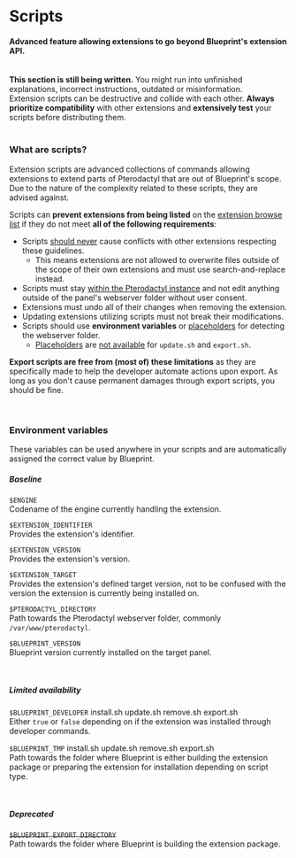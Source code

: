 # Scripts

<h4 class="fw-light">Advanced feature allowing extensions to go beyond Blueprint's extension API.</h4><br/>

<div class="alert mt-2 rounded-4 border" role="alert">
  <i class="bi bi-pin-angle-fill mb-1" style="font-size:23px; float: left;"></i>
  <div class="ps-3 ms-3"><b>This section is still being written.</b> You might run into unfinished explanations, incorrect instructions, outdated or misinformation.</div>
</div>
<div class="alert alert-danger mt-2 rounded-4" role="alert">
  <i class="bi bi-ban mt-1" style="font-size:23px; float: left;"></i>
  <div class="ps-3 ms-3">Extension scripts can be destructive and collide with each other. <b>Always prioritize compatibility</b> with other extensions and <b>extensively test</b> your scripts before distributing them.</div>
</div><br/>

### **What are scripts?**

Extension scripts are advanced collections of commands allowing extensions to extend parts of Pterodactyl that are out of Blueprint's scope. Due to the nature of the complexity related to these scripts, they are advised against.

Scripts can **prevent extensions from being listed** on the [extension browse list](../browse) if they do not meet **all of the following requirements**:

- Scripts <u>should never</u> cause conflicts with other extensions respecting these guidelines.
  - This means extensions are not allowed to overwrite files outside of the scope of their own extensions and must use search-and-replace instead.
- Scripts must stay <u>within the Pterodactyl instance</u> and not edit anything outside of the panel's webserver folder without user consent.
- Extensions must undo all of their changes when removing the extension.
- Updating extensions utilizing scripts must not break their modifications.
- Scripts should use **environment variables** or [placeholders](?page=documentation/placeholders) for detecting the webserver folder.
  - [Placeholders](?page=documentation/placeholders) are <u>not available</u> for `update.sh` and `export.sh`.

**Export scripts are free from (most of) these limitations** as they are specifically made to help the developer automate actions upon export. As long as you don't cause permanent damages through export scripts, you should be fine.

<br/>

### **Environment variables**

These variables can be used anywhere in your scripts and are automatically assigned the correct value by Blueprint.

##### Baseline

<!-- $ENGINE -->

`$ENGINE`\
Codename of the engine currently handling the extension.

<!-- $EXTENSION_IDENTIFIER -->

`$EXTENSION_IDENTIFIER`\
Provides the extension's identifier.

<!-- $EXTENSION_VERSION -->

`$EXTENSION_VERSION`\
Provides the extension's version.

<!-- $EXTENSION_TARGET -->

`$EXTENSION_TARGET`\
Provides the extension's defined target version, not to be confused with the version the extension is currently being installed on.

<!-- $PTERODACTYL_DIRECTORY -->

`$PTERODACTYL_DIRECTORY`\
Path towards the Pterodactyl webserver folder, commonly `/var/www/pterodactyl`.

<!-- $BLUEPRINT_VERSION -->

`$BLUEPRINT_VERSION`\
Blueprint version currently installed on the target panel.

<br>

##### Limited availability

<!-- $BLUEPRINT_DEVELOPER -->

`$BLUEPRINT_DEVELOPER`
<span class="badge bg-primary-subtle text-primary-emphasis rounded-pill">install.sh <i class="bi bi-check"></i></span> <span class="badge bg-primary-subtle text-primary-emphasis rounded-pill">update.sh <i class="bi bi-check"></i></span> <span class="badge bg-secondary-subtle text-secondary-emphasis rounded-pill opacity-50">remove.sh <i class="bi bi-x"></i></span> <span class="badge bg-secondary-subtle text-secondary-emphasis rounded-pill opacity-50">export.sh <i class="bi bi-x"></i></span>\
Either `true` or `false` depending on if the extension was installed through developer commands.

<!-- $BLUEPRINT_TMP -->

`$BLUEPRINT_TMP` <span class="badge bg-secondary-subtle text-secondary-emphasis rounded-pill opacity-50">install.sh <i class="bi bi-x"></i></span> <span class="badge bg-primary-subtle text-primary-emphasis rounded-pill">update.sh <i class="bi bi-check"></i></span> <span class="badge bg-secondary-subtle text-secondary-emphasis rounded-pill opacity-50">remove.sh <i class="bi bi-x"></i></span> <span class="badge bg-primary-subtle text-primary-emphasis rounded-pill">export.sh <i class="bi bi-check"></i></span>\
Path towards the folder where Blueprint is either building the extension package or preparing the extension for installation depending on script type.

<br>

##### Deprecated

<!-- $BLUEPRINT_EXPORT_DIRECTORY -->

~~`$BLUEPRINT_EXPORT_DIRECTORY`~~ <tag type="deprecated" content="beta-2024-12"/></tag>\
Path towards the folder where Blueprint is building the extension package.
